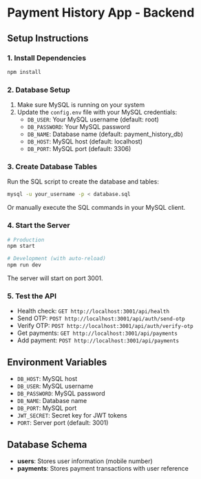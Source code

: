 # Payment History App - Backend

## Setup Instructions

### 1. Install Dependencies
```bash
npm install
```

### 2. Database Setup
1. Make sure MySQL is running on your system
2. Update the `config.env` file with your MySQL credentials:
   - `DB_USER`: Your MySQL username (default: root)
   - `DB_PASSWORD`: Your MySQL password
   - `DB_NAME`: Database name (default: payment_history_db)
   - `DB_HOST`: MySQL host (default: localhost)
   - `DB_PORT`: MySQL port (default: 3306)

### 3. Create Database Tables
Run the SQL script to create the database and tables:
```bash
mysql -u your_username -p < database.sql
```

Or manually execute the SQL commands in your MySQL client.

### 4. Start the Server
```bash
# Production
npm start

# Development (with auto-reload)
npm run dev
```

The server will start on port 3001.

### 5. Test the API
- Health check: `GET http://localhost:3001/api/health`
- Send OTP: `POST http://localhost:3001/api/auth/send-otp`
- Verify OTP: `POST http://localhost:3001/api/auth/verify-otp`
- Get payments: `GET http://localhost:3001/api/payments`
- Add payment: `POST http://localhost:3001/api/payments`

## Environment Variables
- `DB_HOST`: MySQL host
- `DB_USER`: MySQL username
- `DB_PASSWORD`: MySQL password
- `DB_NAME`: Database name
- `DB_PORT`: MySQL port
- `JWT_SECRET`: Secret key for JWT tokens
- `PORT`: Server port (default: 3001)

## Database Schema
- **users**: Stores user information (mobile number)
- **payments**: Stores payment transactions with user reference
